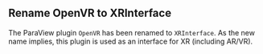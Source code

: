## Rename OpenVR to XRInterface

The ParaView plugin `OpenVR` has been renamed to `XRInterface`. As the new name implies, this plugin is used as
an interface for XR (including AR/VR).
